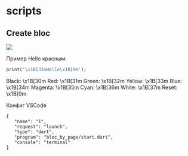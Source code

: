# scripts

## Create bloc
![](https://github.com/Tsiuryn/scripts/blob/main/util/create_bloc.gif)


Пример Hello красным: 
```dart
print('\x1B[31mHello\x1B[0m');
```
Black:   \x1B[30m
Red:     \x1B[31m
Green:   \x1B[32m
Yellow:  \x1B[33m
Blue:    \x1B[34m
Magenta: \x1B[35m
Cyan:    \x1B[36m
White:   \x1B[37m
Reset:   \x1B[0m


Конфиг VSCode
```
{
   "name": "1",
   "request": "launch",
   "type": "dart",
   "program": "bloc_by_page/start.dart",
   "console": "terminal"
}
```

